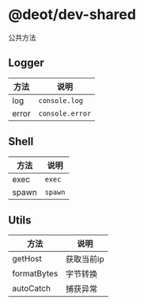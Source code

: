 # @deot/dev-shared

公共方法

## Logger

| 方法                          | 说明                                             |
| ---------------------------- | ----------------------------------------------- |
| log                          | `console.log`                                   |
| error                        | `console.error`                                 |

## Shell

| 方法                          | 说明                                             |
| ---------------------------- | ----------------------------------------------- |
| exec                         | `exec`                                          |
| spawn                        | `spawn`                                         |

## Utils

| 方法                          | 说明                                             |
| ---------------------------- | ----------------------------------------------- |
| getHost                      | 获取当前ip                                       |
| formatBytes                  | 字节转换                                         |
| autoCatch                    | 捕获异常                                         |
